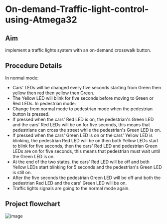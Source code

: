 # On-demand-Traffic-light-control-using-Atmega32
## Aim
implement a traffic lights system with an on-demand crosswalk button.
## Procedure Details
In normal mode:
- Cars' LEDs will be changed every five seconds starting from Green then yellow then red then yellow then Green.
- The Yellow LED will blink for five seconds before moving to Green or Red LEDs.
In pedestrian mode:
- Change from normal mode to pedestrian mode when the pedestrian button is pressed.
- If pressed when the cars' Red LED is on, the pedestrian's Green LED and the cars' Red LEDs will be on for five seconds, this means that pedestrians can cross the street while the pedestrian's Green LED is on.
- If pressed when the cars' Green LED is on or the cars' Yellow LED is blinking, the pedestrian Red LED will be on then both Yellow LEDs start to blink for five seconds, then the cars' Red LED and pedestrian Green LEDs are on for five seconds, this means that pedestrian must wait until the Green LED is on.
- At the end of the two states, the cars' Red LED will be off and both Yellow LEDs start blinking for 5 seconds and the pedestrian's Green LED is still on.
- After the five seconds the pedestrian Green LED will be off and both the pedestrian Red LED and the cars' Green LED will be on.
- Traffic lights signals are going to the normal mode again.
## Project flowchart
![image](https://user-images.githubusercontent.com/104006521/187073420-ae479711-81ac-45de-877e-b852d0e83d45.png)
